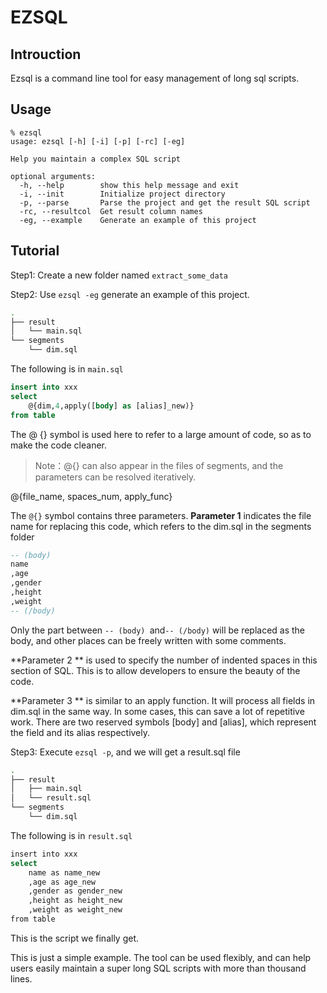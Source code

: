 # EZSQL

## Introuction

Ezsql is a command line tool for easy management of long sql scripts. 

## Usage

```shell
% ezsql
usage: ezsql [-h] [-i] [-p] [-rc] [-eg]

Help you maintain a complex SQL script

optional arguments:
  -h, --help        show this help message and exit
  -i, --init        Initialize project directory
  -p, --parse       Parse the project and get the result SQL script
  -rc, --resultcol  Get result column names
  -eg, --example    Generate an example of this project
```

## Tutorial

Step1: Create a new folder named `extract_some_data` 

Step2: Use `ezsql -eg` generate an example of this project.

```sh
.
├── result
│   └── main.sql
└── segments
    └── dim.sql
```

The following  is in `main.sql`

```sql
insert into xxx
select
    @{dim,4,apply([body] as [alias]_new)}
from table
```

The @ {} symbol is used here to refer to a large amount of code, so as to make the code cleaner.

> Note：@{} can also appear in the files of segments, and the parameters can be resolved iteratively.

@{file_name, spaces_num, apply_func}

The `@{}` symbol contains three parameters. **Parameter 1** indicates the file name for replacing this code, which refers to the dim.sql in the segments folder

```sql
-- (body)
name
,age
,gender
,height
,weight
-- (/body)
```

Only the part between `-- (body) `and`-- (/body)` will be replaced as the body, and other places can be freely written with some comments.

**Parameter 2 ** is used to specify the number of indented spaces in this section of SQL. This is to allow developers to ensure the beauty of the code.

**Parameter 3 ** is similar to an apply function. It will process all fields in dim.sql in the same way. In some cases, this can save a lot of repetitive work. There are two reserved symbols [body] and [alias], which represent the field and its alias respectively.

Step3: Execute `ezsql -p`, and we will get a result.sql file

```sh
.
├── result
│   ├── main.sql
│   └── result.sql
└── segments
    └── dim.sql
```

The following  is in `result.sql`

```sh
insert into xxx
select
    name as name_new
    ,age as age_new
    ,gender as gender_new
    ,height as height_new
    ,weight as weight_new
from table
```

This is the script we finally get.

This is just a simple example. The tool can be used flexibly, and can help users easily maintain a super long SQL scripts with more than thousand lines.